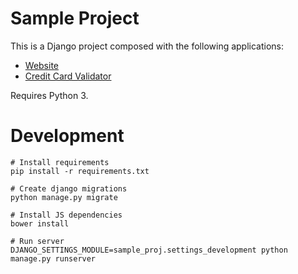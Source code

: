 # Sample Project

This is a Django project composed with the following applications:

* [Website](app/website/readme.md)
* [Credit Card Validator](app/credit_card/readme.md)

Requires Python 3.

# Development

```
# Install requirements
pip install -r requirements.txt

# Create django migrations
python manage.py migrate

# Install JS dependencies
bower install

# Run server
DJANGO_SETTINGS_MODULE=sample_proj.settings_development python manage.py runserver
```
